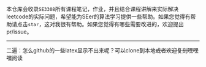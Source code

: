 本仓库会收录`SE3308`所有课程笔记，作业，并且结合课程讲解来实际解决leetcode的实际问题，希望能为SEer的算法学习提供一些帮助。如果您觉得有帮助请点击`star`，这对我很有帮助。如果您觉得有哪些需要改进的，欢迎提出pr/issue。
***
二遍：怎么github的一些latex显示不出来呢？可以clone到本地~~或者欢迎复刻嘿嘿嘿~~阅读